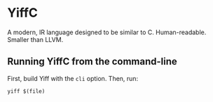 # YiffC
A modern, IR language designed to be similar to C. Human-readable. Smaller than LLVM.

## Running YiffC from the command-line

First, build Yiff with the `cli` option. Then, run:

```
yiff $(file)
```
